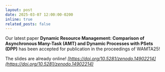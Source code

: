```yaml
---
layout: post
date: 2025-03-07 12:00:00-0200
inline: true
related_posts: false
---
```


Our latest paper **Dynamic Resource Management: Comparison of Asynchronous Many-Task (AMT) and Dynamic Processes with PSets (DPP)** has been accepted for publication in the proceedings of WAMTA25!

The slides are already online! *[https://doi.org/10.5281/zenodo.14902214](https://doi.org/10.5281/zenodo.14902214)*
